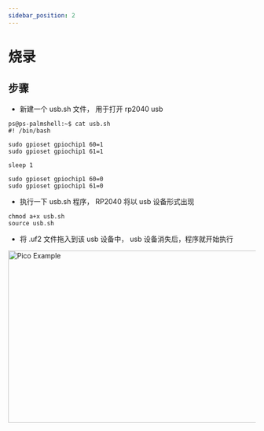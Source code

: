 ```yaml
---
sidebar_position: 2
---
```


# 烧录

## 步骤

- 新建一个 usb.sh 文件， 用于打开 rp2040 usb

```
ps@ps-palmshell:~$ cat usb.sh
#! /bin/bash

sudo gpioset gpiochip1 60=1
sudo gpioset gpiochip1 61=1

sleep 1

sudo gpioset gpiochip1 60=0
sudo gpioset gpiochip1 61=0
```

- 执行一下 usb.sh 程序， RP2040 将以 usb 设备形式出现

```
chmod a+x usb.sh
source usb.sh
```

- 将 .uf2 文件拖入到该 usb 设备中， usb 设备消失后，程序就开始执行

<img src="/img/x/x2l/flash_program.webp" alt="Pico Example" height="350" width="700" />

